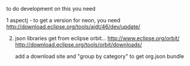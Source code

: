 to do development on this you need

1 aspectj - to get a version for neon, you need
  http://download.eclipse.org/tools/ajdt/46/dev/update/
  
2. json libraries
   get from eclipse orbit... http://www.eclipse.org/orbit/
   http://download.eclipse.org/tools/orbit/downloads/
  
   add a download site and "group by category" to get org.json bundle
   